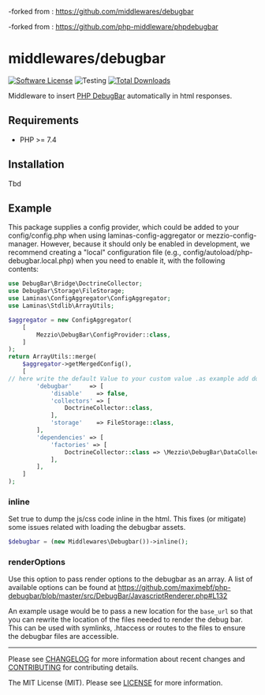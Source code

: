 
-forked from : https://github.com/middlewares/debugbar

-forked from : https://github.com/php-middleware/phpdebugbar

# middlewares/debugbar

[![Software License][ico-license]](LICENSE)
![Testing][ico-ga]
[![Total Downloads][ico-downloads]][link-downloads]

Middleware to insert [PHP DebugBar](http://phpdebugbar.com) automatically in html responses.

## Requirements

* PHP >= 7.4

## Installation

Tbd

## Example

This package supplies a config provider, which could be added to your config/config.php when using laminas-config-aggregator or mezzio-config-manager. However, because it should only be enabled in development, we recommend creating a "local" configuration file (e.g., config/autoload/php-debugbar.local.php) when you need to enable it, with the following contents:

```php
use DebugBar\Bridge\DoctrineCollector;
use DebugBar\Storage\FileStorage;
use Laminas\ConfigAggregator\ConfigAggregator;
use Laminas\Stdlib\ArrayUtils;

$aggregator = new ConfigAggregator(
    [
        Mezzio\DebugBar\ConfigProvider::class,
    ]
);
return ArrayUtils::merge(
    $aggregator->getMergedConfig(),
    [
// here write the default Value to your custom value .as example add doctrine-
        'debugbar'     => [
            'disable'    => false,
            'collectors' => [
                DoctrineCollector::class,
            ],
            'storage'    => FileStorage::class,
        ],
        'dependencies' => [
            'factories' => [
                DoctrineCollector::class => \Mezzio\DebugBar\DataCollector\DoctrineCollectorFactory::class,
            ],
        ],
    ]
);
```

### inline

Set true to dump the js/css code inline in the html. This fixes (or mitigate) some issues related with loading the debugbar assets.

```php
$debugbar = (new Middlewares\Debugbar())->inline();
```
### renderOptions

Use this option to pass  render options to the debugbar as an array. A list of available options can be found at https://github.com/maximebf/php-debugbar/blob/master/src/DebugBar/JavascriptRenderer.php#L132

An example usage would be to pass a new location for the ``base_url`` so that you can rewrite the location of the files needed to render the debug bar. This can be used with symlinks, .htaccess or routes to the files to ensure the debugbar files are accessible.

---

Please see [CHANGELOG](CHANGELOG.md) for more information about recent changes and [CONTRIBUTING](CONTRIBUTING.md) for contributing details.

The MIT License (MIT). Please see [LICENSE](LICENSE) for more information.

[ico-version]: https://img.shields.io/packagist/v/middlewares/debugbar.svg?style=flat-square
[ico-license]: https://img.shields.io/badge/license-MIT-brightgreen.svg?style=flat-square
[ico-ga]: https://github.com/middlewares/debugbar/workflows/testing/badge.svg
[ico-downloads]: https://img.shields.io/packagist/dt/middlewares/debugbar.svg?style=flat-square

[link-packagist]: https://packagist.org/packages/middlewares/debugbar
[link-downloads]: https://packagist.org/packages/middlewares/debugbar
